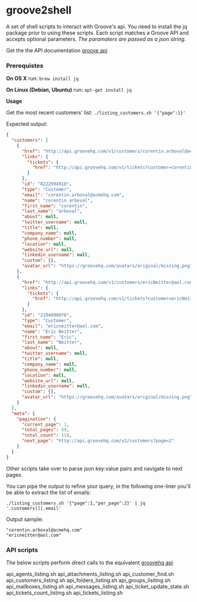 # groove2shell
A set of shell scripts to interact with Groove's api.
You need to install the jq package prior to using these scripts.
Each script matches a Groove API and accepts optional parameters.
*The paramaters are passed as a json string.*

Get the the API documentation [groove api](https://www.groovehq.com/docs/)

### Prerequistes

__On OS X__ run: `brew install jq`

__On Linux (Debian, Ubuntu)__ run: `apt-get install jq`

__Usage__

Get the most recent customers' list: `./listing_customers.sh '{"page":1}'`

Expected output:
```json
{
  "customers": [
    {
      "href": "http://api.groovehq.com/v1/customers/corentin.arboval@acmehq.com",
      "links": {
        "tickets": {
          "href": "http://api.groovehq.com/v1/tickets?customer=corentin.arboval%40acmehq.com"
        }
      },
      "id": "8222994910",
      "type": "Customer",
      "email": "corentin.arboval@acmehq.com",
      "name": "corentin arboval",
      "first_name": "corentin",
      "last_name": "arboval",
      "about": null,
      "twitter_username": null,
      "title": null,
      "company_name": null,
      "phone_number": null,
      "location": null,
      "website_url": null,
      "linkedin_username": null,
      "custom": {},
      "avatar_url": "https://groovehq.com/avatars/original/missing.png"
    },
    {
      "href": "http://api.groovehq.com/v1/customers/ericNeitter@aol.com",
      "links": {
        "tickets": {
          "href": "http://api.groovehq.com/v1/tickets?customer=ericNeitter%40aol.com"
        }
      },
      "id": "2104090070",
      "type": "Customer",
      "email": "ericneitter@aol.com",
      "name": "Eric Neitter",
      "first_name": "Eric",
      "last_name": "Neitter",
      "about": null,
      "twitter_username": null,
      "title": null,
      "company_name": null,
      "phone_number": null,
      "location": null,
      "website_url": null,
      "linkedin_username": null,
      "custom": {},
      "avatar_url": "https://groovehq.com/avatars/original/missing.png"
    }
  ],
  "meta": {
    "pagination": {
      "current_page": 1,
      "total_pages": 59,
      "total_count": 118,
      "next_page": "http://api.groovehq.com/v1/customers?page=2"
    }
  }
}
```

Other scripts take over to parse json key:value pairs and navigate to next pages.

You can pipe the output to refine your query, in the following one-liner you'll be able to extract the list of emails:

```./listing_customers.sh '{"page":1,"per_page":2}' | jq '.customers[]|.email'```

Output sample:
```
"corentin.arboval@acmehq.com"
"ericneitter@aol.com"
```

### API scripts
The below scripts perform direct calls to the equivalent [groovehq api](https://www.groovehq.com/docs)

  api\_agents\_listing.sh
  api\_attachments\_listing.sh
  api\_customer\_find.sh
  api\_customers\_listing.sh
  api\_folders\_listing.sh
  api\_groups\_lisiting.sh
  api\_mailboxes\_listing.sh
  api\_messages\_listing.sh
  api\_ticket\_update\_state.sh
  api\_tickets\_count\_listing.sh
  api\_tickets\_listing.sh



